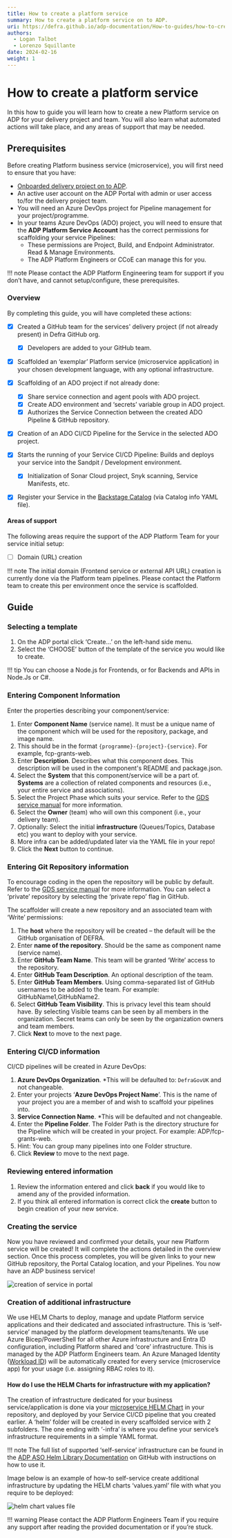 ```yaml
---
title: How to create a platform service
summary: How to create a platform service on to ADP.
uri: https://defra.github.io/adp-documentation/How-to-guides/how-to-create-a-platform-service/
authors:
  - Logan Talbot
  - Lorenzo Squillante
date: 2024-02-16
weight: 1
---
```


# How to create a platform service

In this how to guide you will learn how to create a new Platform service on ADP for your delivery project and team. You will also learn what automated actions will take place, and any areas of support that may be needed.

## Prerequisites

Before creating Platform business service (microservice), you will first need to ensure that you have:

- [Onboarded delivery project on to ADP](../Getting-Started/onboarding-a-delivery-project.md).
- An active user account on the ADP Portal with admin or user access to/for the delivery project team.
- You will need an Azure DevOps project for Pipeline management for your project/programme.
- In your teams Azure DevOps (ADO) project, you will need to ensure that the __ADP Platform Service Account__ has the correct permissions for scaffolding your service Pipelines:
  - These permissions are Project, Build, and Endpoint Administrator. Read & Manage Environments.
  - The ADP Platform Engineers or CCoE can manage this for you.

!!! note
    Please contact the ADP Platform Engineering team for support if you don’t have, and cannot setup/configure, these prerequisites. 


### Overview

By completing this guide, you will have completed these actions:

- [x] Created a GitHub team for the services' delivery project (if not already present) in Defra GitHub org.
  - [x] Developers are added to your GitHub team.
- [x] Scaffolded an ‘exemplar’ Platform service (microservice application) in your chosen development language, with any optional infrastructure.
- [x] Scaffolding of an ADO project if not already done:
  - [x] Share service connection and agent pools with ADO project.
  - [x] Create ADO environment and ‘secrets’ variable group in ADO project.
  - [x] Authorizes the Service Connection between the created ADO Pipeline & GitHub repository.
- [x] Creation of an ADO CI/CD Pipeline for the Service in the selected ADO project.
- [x] Starts the running of your Service CI/CD Pipeline: Builds and deploys your service into the Sandpit / Development environment.
  - [x] Initialization of Sonar Cloud project, Snyk scanning, Service Manifests, etc.
- [x] Register your Service in the [Backstage Catalog](https://backstage.io/docs/features/software-catalog/) (via Catalog info YAML file).


#### Areas of support

The following areas require the support of the ADP Platform Team for your service initial setup:

- [ ]	Domain (URL) creation 

!!! note
    The initial domain (Frontend service or external API URL) creation is currently done via the Platform team pipelines. Please contact the Platform team to create this per environment once the service is scaffolded.

## Guide

### Selecting a template

1.	On the ADP portal click ‘Create...’ on the left-hand side menu.
2.	Select the ‘CHOOSE’ button of the template of the service you would like to create.

!!! tip
    You can choose a Node.js for Frontends, or for Backends and APIs in Node.Js or C#.

### Entering Component Information

Enter the properties describing your component/service:

1.	Enter __Component Name__ (service name). It must be a unique name of the component which will be used for the repository, package, and image name. 
  1.	This should be in the format `{programme}-{project}-{service}`. For example, fcp-grants-web.
2.	Enter __Description__. Describes what this component does. This description will be used in the component's README and package.json.
3.	Select the __System__ that this component/service will be a part of. __Systems__ are a collection of related components and resources (i.e., your entire service and associations).
4.	Select the Project Phase which suits your service. Refer to the [GDS service manual](https://www.gov.uk/service-manual/agile-delivery) for more information.
5.	Select the __Owner__ (team) who will own this component (i.e., your delivery team).
6.	Optionally: Select the initial __infrastructure__ (Queues/Topics, Database etc) you want to deploy with your service.
  1.	More infra can be added/updated later via the YAML file in your repo!
7.	Click the __Next__ button to continue.


### Entering Git Repository information

To encourage coding in the open the repository will be public by default. Refer to the [GDS service manual](https://www.gov.uk/service-manual/technology/making-source-code-open-and-reusable) for more information. You can select a ‘private’ repository by selecting the ‘private repo’ flag in GitHub.

The scaffolder will create a new repository and an associated team with ‘Write’ permissions:

1.	The __host__ where the repository will be created – the default will be the GitHub organisation of DEFRA.
2.	Enter __name of the repository__. Should be the same as component name (service name).
3.	Enter __GitHub Team Name__. This team will be granted ‘Write’ access to the repository.
4.	Enter __GitHub Team Description__. An optional description of the team.
5.	Enter __GitHub Team Members__. Using comma-separated list of GitHub usernames to be added to the team. For example: GitHubName1,GitHubName2.
6.	Select __GitHub Team Visibility__. This is privacy level this team should have. By selecting Visible teams can be seen by all members in the organization. Secret teams can only be seen by the organization owners and team members.
7.	Click __Next__ to move to the next page.


### Entering CI/CD information

CI/CD pipelines will be created in Azure DevOps:

1.	__Azure DevOps Organization__. *This will be defaulted to: `DefraGovUK` and not changeable.
2.	Enter your projects ‘__Azure DevOps Project Name__’. This is the name of your project you are a member of and wish to scaffold your pipelines into.
3.	__Service Connection Name__. *This will be defaulted and not changeable.
4.	Enter the __Pipeline Folder__. The Folder Path is the directory structure for the Pipeline which will be created in your project. For example: ADP/fcp-grants-web.
1.	  Hint: You can group many pipelines into one Folder structure.
5.	Click __Review__ to move to the next page.


### Reviewing entered information

1. Review the information entered and click __back__ if you would like to amend any of the provided information.
2. If you think all entered information is correct click the __create__ button to begin creation of your new service.

### Creating the service

Now you have reviewed and confirmed your details, your new Platform service will be created! It will complete the actions detailed in the overview section. Once this process completes, you will be given links to your new GitHub repository, the Portal Catalog location, and your Pipelines. You now have an ADP business service!

![creation of service in portal](../images/creation-of-service.png "Creation of Service in Portal")

### Creation of additional infrastructure

We use HELM Charts to deploy, manage and update Platform service applications and their dedicated and associated infrastructure. This is ‘self-service’ managed by the platform development teams/tenants. We use Azure Bicep/PowerShell for all other Azure infrastructure and Entra ID configuration, including Platform shared and ‘core’ infrastructure. This is managed by the ADP Platform Engineers team. An Azure Managed Identity ([Workload ID](https://learn.microsoft.com/en-us/azure/aks/workload-identity-overview?tabs=dotnet)) will be automatically created for every service (microservice app) for your usage (i.e. assigning RBAC roles to it).

#### How do I use the HELM Charts for infrastructure with my application?

The creation of infrastructure dedicated for your business service/application is done via your [microservice HELM Chart](../Developer-Reference/Infrastructure/ASO%20Helm%20Library%20Chart.md) in your repository, and deployed by your Service CI/CD pipeline that you created earlier. A ‘helm’ folder will be created in every scaffolded service with 2 subfolders. The one ending with ‘-infra’ is where you define your service’s infrastructure requirements in a simple YAML format.

!!! note
    The full list of supported ‘self-service’ infrastructure can be found in the [ADP ASO Helm Library Documentation](../Developer-Reference/Infrastructure/ASO%20Helm%20Library%20Chart.md) on GitHub with instructions on how to use it.

Image below is an example of how-to self-service create additional infrastructure by updating the HELM charts ‘values.yaml’ file with what you require to be deployed:

![helm chart values file](../images/helm-chart-values.png "Helm Chart Values File")

!!! warning
    Please contact the ADP Platform Engineers Team if you require any support after reading the provided documentation or if you’re stuck.